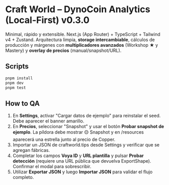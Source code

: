 # Craft World – DynoCoin Analytics (Local-First) v0.3.0

Minimal, rápido y extensible. Next.js (App Router) + TypeScript + Tailwind v4 + Zustand. Arquitectura limpia, **storage intercambiable**, cálculos de producción y márgenes con **multiplicadores avanzados** (Workshop ★ y Mastery) y **overlay de precios** (manual/snapshot/URL).

## Scripts
```bash
pnpm install
pnpm dev
pnpm test
```

## How to QA
1. En **Settings**, activar "Cargar datos de ejemplo" para reinstalar el seed. Debe aparecer el banner amarillo.
2. En **Precios**, seleccionar "Snapshot" y usar el botón **Probar snapshot de ejemplo**. La píldora debe mostrar 🟡 Snapshot y en /resources aparecerá una estrella junto al precio de Copper.
3. Importar un JSON de craftworld.tips desde Settings y verificar que se agregan fábricas.
4. Completar los campos **Voya ID** y **URL plantilla** y pulsar **Probar detección** (requiere una URL pública que devuelva ExportShape). Confirmar el modal para sobrescribir.
5. Utilizar **Exportar JSON** y luego **Importar JSON** para validar el flujo completo.
